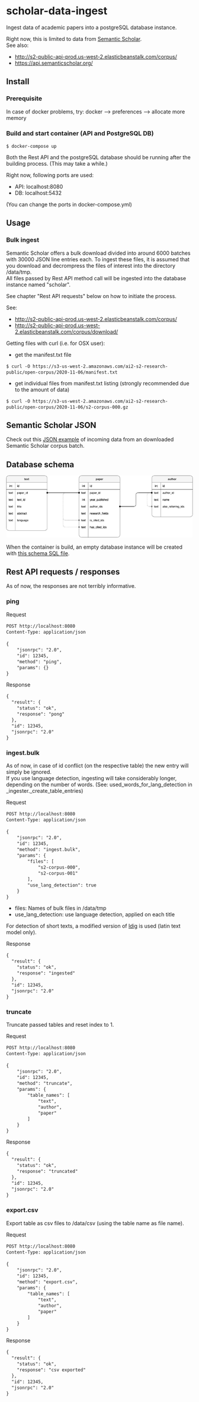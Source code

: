 # scholar-data-ingest
Ingest data of academic papers into a postgreSQL database instance.    

Right now, this is limited to data from [Semantic Scholar](https://www.semanticscholar.org/).    
See also:
- http://s2-public-api-prod.us-west-2.elasticbeanstalk.com/corpus/
- https://api.semanticscholar.org/    


## Install

### Prerequisite
In case of docker problems, try: docker --> preferences --> allocate more memory

### Build and start container (API and PostgreSQL DB)
```
$ docker-compose up
```
  
Both the Rest API and the postgreSQL database should be running after the building process. (This may take a while.)    

Right now, following ports are used:
- API: localhost:8080
- DB: localhost:5432

(You can change the ports in docker-compose.yml)


## Usage

### Bulk ingest
Semantic Scholar offers a bulk download divided into around 6000 batches with 30000 JSON line entries each.
To ingest these files, it is assumed that you download and decrompress the files of interest into the directory /data/tmp.    
All files passed by Rest API method call will be ingested into the database instance named "scholar".

See chapter "Rest API requests" below on how to initiate the process.    

See:
- http://s2-public-api-prod.us-west-2.elasticbeanstalk.com/corpus/
- http://s2-public-api-prod.us-west-2.elasticbeanstalk.com/corpus/download/

Getting files with curl (i.e. for OSX user):
- get the manifest.txt file
```
$ curl -O https://s3-us-west-2.amazonaws.com/ai2-s2-research-public/open-corpus/2020-11-06/manifest.txt
```
- get individual files from manifest.txt listing (strongly recommended due to the amount of data)
```
$ curl -O https://s3-us-west-2.amazonaws.com/ai2-s2-research-public/open-corpus/2020-11-06/s2-corpus-000.gz
```

## Semantic Scholar JSON
Check out this [JSON example](readme_files/semantic_scholar_corpus_entry_example.json) of  incoming data from an downloaded Semantic Scholar corpus batch.

## Database schema
![Database schema](readme_files/database_schema.png)

When the container is build, an empty database instance will be created with [this schema SQL file](data/postgres/schema.sql).

## Rest API requests / responses
As of now, the responses are not terribly informative.

### ping
Request
```
POST http://localhost:8080
Content-Type: application/json

{
    "jsonrpc": "2.0",
    "id": 12345,
    "method": "ping",
    "params": {}
}
```

Response
```
{
  "result": {
    "status": "ok",
    "response": "pong"
  },
  "id": 12345,
  "jsonrpc": "2.0"
}
```

### ingest.bulk
As of now, in case of id conflict (on the respective table) the new entry will simply be ignored.    
If you use language detection, ingesting will take considerably longer, depending on the number of words. (See: used_words_for_lang_detection in _ingester._create_table_entries)    

Request
```
POST http://localhost:8080
Content-Type: application/json

{
    "jsonrpc": "2.0",
    "id": 12345,
    "method": "ingest.bulk",
    "params": {
        "files": [
            "s2-corpus-000",
            "s2-corpus-001"
        ],
        "use_lang_detection": true
    }
}
```
- files: Names of bulk files in /data/tmp
- use_lang_detection: use language detection, applied on each title

For detection of short texts, a modified version of [ldig](https://github.com/shuyo/ldig) is used (latin text model only).    

Response
```
{
  "result": {
    "status": "ok",
    "response": "ingested"
  },
  "id": 12345,
  "jsonrpc": "2.0"
}
```

### truncate
Truncate passed tables and reset index to 1.

Request
```
POST http://localhost:8080
Content-Type: application/json

{
    "jsonrpc": "2.0",
    "id": 12345,
    "method": "truncate",
    "params": {
        "table_names": [
            "text",
            "author",
            "paper"
        ]
    }
}
```

Response
```
{
  "result": {
    "status": "ok",
    "response": "truncated"
  },
  "id": 12345,
  "jsonrpc": "2.0"
}
```

### export.csv
Export table as csv files to /data/csv (using the table name as file name).    

Request
```
POST http://localhost:8080
Content-Type: application/json

{
    "jsonrpc": "2.0",
    "id": 12345,
    "method": "export.csv",
    "params": {
        "table_names": [
            "text",
            "author",
            "paper"
        ]
    }
}
```

Response
```
{
  "result": {
    "status": "ok",
    "response": "csv exported"
  },
  "id": 12345,
  "jsonrpc": "2.0"
}
```